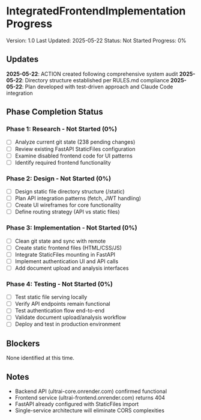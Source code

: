 # IntegratedFrontendImplementation Progress

Version: 1.0
Last Updated: 2025-05-22
Status: Not Started
Progress: 0%

## Updates

**2025-05-22**: ACTION created following comprehensive system audit
**2025-05-22**: Directory structure established per RULES.md compliance
**2025-05-22**: Plan developed with test-driven approach and Claude Code integration

## Phase Completion Status

### Phase 1: Research - Not Started (0%)
- [ ] Analyze current git state (238 pending changes)
- [ ] Review existing FastAPI StaticFiles configuration
- [ ] Examine disabled frontend code for UI patterns
- [ ] Identify required frontend functionality

### Phase 2: Design - Not Started (0%) 
- [ ] Design static file directory structure (/static)
- [ ] Plan API integration patterns (fetch, JWT handling)
- [ ] Create UI wireframes for core functionality
- [ ] Define routing strategy (API vs static files)

### Phase 3: Implementation - Not Started (0%)
- [ ] Clean git state and sync with remote
- [ ] Create static frontend files (HTML/CSS/JS)
- [ ] Integrate StaticFiles mounting in FastAPI
- [ ] Implement authentication UI and API calls
- [ ] Add document upload and analysis interfaces

### Phase 4: Testing - Not Started (0%)
- [ ] Test static file serving locally
- [ ] Verify API endpoints remain functional
- [ ] Test authentication flow end-to-end
- [ ] Validate document upload/analysis workflow
- [ ] Deploy and test in production environment

## Blockers

None identified at this time.

## Notes

- Backend API (ultrai-core.onrender.com) confirmed functional
- Frontend service (ultrai-frontend.onrender.com) returns 404
- FastAPI already configured with StaticFiles import
- Single-service architecture will eliminate CORS complexities